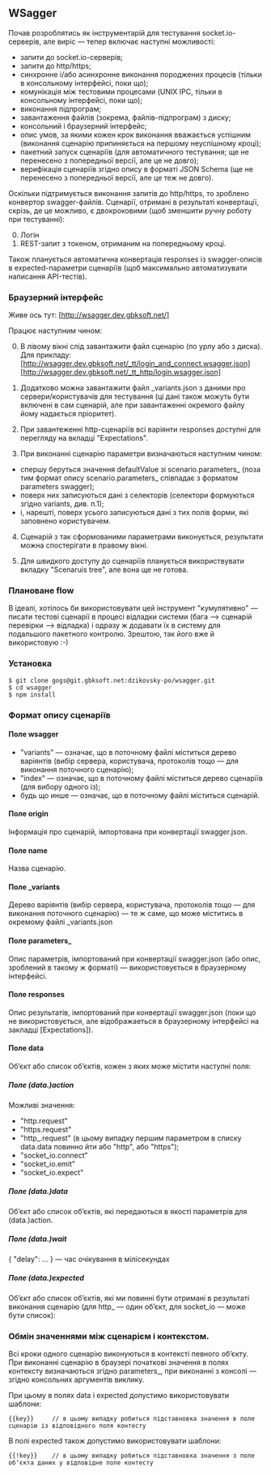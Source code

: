 ## WSagger 

Почав розроблятись як інструментарій для тестування socket.io-серверів, але виріс — тепер включає наступні можливості:

* запити до socket.io-серверів;
* запити до http/https; 
* синхронне і/або асинхронне виконання породжених процесів (тільки в консольному інтерфейсі, поки що);
* комунікація між тестовими процесами (UNIX IPC, тільки в консольному інтерфейсі, поки що);
* виконання підпрограм;
* завантаження файлів (зокрема, файлів-підпрограм) з диску;
* консольний і браузерний інтерфейс;
* опис умов, за якими кожен крок виконання вважається успішним (виконання сценарію припиняється на першому неуспішному кроці);
* пакетний запуск сценаріїв (для автоматичного тестування; ще не перенесено з попередньої версії, але це не довго);
* верифікація сценаріїв згідно опису в форматі JSON Schema (ще не перенесено з попередньої версії, але це теж не довго). 

Оскільки підтримується виконання запитів до http/https, то зроблено конвертор swagger-файлів. Сценарії, отримані в результаті конвертації, скрізь, де це можливо, є двокроковими (щоб зменшити ручну роботу при тестуванні):

0. Логін
1. REST-запит з токеном, отриманим на попередньому кроці.

Також планується автоматична конвертація responses із swagger-описів в expected-параметри сценаріїв (щоб максимально автоматизувати написання API-тестів).


### Браузерний інтерфейс

Живе ось тут: [http://wsagger.dev.gbksoft.net/]

Працює наступним чином:

0. В лівому вікні слід завантажити файл сценарію (по урлу або з диска). Для прикладу: 
   [http://wsagger.dev.gbksoft.net/_tt/login_and_connect.wsagger.json]
   [http://wsagger.dev.gbksoft.net/_tt_http/login.wsagger.json]

1. Додатково можна завантажити файл _variants.json з даними про сервери/користувачів для тестування (ці дані також можуть бути включені в сам сценарій, але при завантаженні окремого файлу йому надається пріоритет).

2. При завантеженні http-сценаріїв всі варіянти responses доступні для перегляду на вкладці "Expectations".

3. При виконанні сценарію параметри визначаються наступним чином:

* спершу беруться значення defaultValue зі scenario.parameters_ (поза тим формат опису scenario.parameters_ співпадає з форматом parameters swagger);
* поверх них записуються дані з селекторів (селектори формуються згідно variants, див. п.1);
* і, нарешті, поверх усього записуються дані з тих полів форми, які заповнено користувачем.

4. Сценарій з так сформованими параметрами виконується, результати можна спостерігати в правому вікні.

5. Для швидкого доступу до сценаріїв планується використвувати вкладку "Scenaruis tree", але вона ще не готова.
   

### Плановане flow
   
В ідеалі, хотілось би використовувати цей інструмент "кумулятивно" — писати тестові сценарії в процесі відладки системи (бага —> сценарій перевірки —> відладка) і одразу ж додавати їх в систему для подальшого пакетного контролю. Зрештою, так його вже й використовую :-)


### Установка

    $ git clone gogs@git.gbksoft.net:dzikovsky-po/wsagger.git
    $ cd wsagger
    $ npm install


### Формат опису сценаріїв

#### Поле wsagger

* "variants"   — означає, що в поточному файлі міститься дерево варіянтів (вибір сервера, користувача, протоколів тощо — для виконання поточного сценарію);
* "index"      — означає, що в поточному файлі міститься дерево сценаріїв (для вибору одного із);
* будь що инше — означає, що в поточному файлі міститься сценарій.
   

#### Поле origin

Інформація про сценарій, імпортована при конвертації swagger.json.


#### Поле name

Назва сценарію.
   

#### Поле _variants

Дерево варіянтів (вибір сервера, користувача, протоколів тощо — для виконання поточного сценарію) — те ж саме, що може міститись в окремому файлі _variants.json 
   

#### Поле parameters_

Опис параметрів, імпортований при конвертації swagger.json (або опис, зроблений в такому ж форматі) — використовується в браузерному інтерфейсі.
   

#### Поле responses

Опис результатів, імпортований при конвертації swagger.json (поки що не використовується, але відображаеться в браузерному інтерфейсі на закладці [Expectations]).


#### Поле data

Обʼєкт або список обʼєктів, кожен з яких може містити наступні поля:


##### Поле (data.)action

Можливі значення:

* "http.request"
* "https.request"
* "http_.request" (в цьому випадку першим параметром в списку data.data повинно йти або "http", або "https");
* "socket_io.connect"
* "socket_io.emit"
* "socket_io.expect"
   

##### Поле (data.)data

Обʼєкт або список обʼєктів, які передаються в якості параметрів для (data.)action.


##### Поле (data.)wait

{ "delay": ... } — час очікування в мілісекундах


##### Поле (data.)expected

Обʼєкт або список обʼєктів, які ми повинні бути отримані в результаті виконання сценарію (для http_ — один обʼєкт, для socket_io — може бути список):


### Обмін значеннями між сценарієм і контекстом.

Всі кроки одного сценарію виконуються в контексті певного обʼєкту. При виконанні сценарію в браузері початкові значення в полях контексту визначаються згідно parameters_, при виконанні з консолі — згідно консольних аргументів виклику.

При цьому в полях data і expected допустимо використовувати шаблони:

    {{key}}     // в цьому випадку робиться підставновка значення в поле сценарію із відповідного поля контесту

В полі expected також допустимо використовувати шаблони:
    
    {{!key}}    // в цьому випадку робиться підставновка значення з поле обʼєкта даних у відповідне поле контесту
